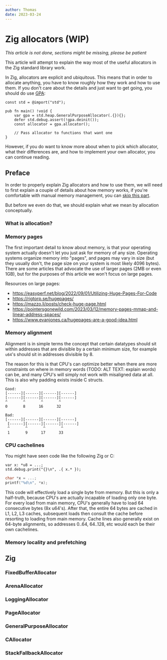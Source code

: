 ```yaml
---
author: Thomas
date: 2023-03-24
---
```


# Zig allocators (WIP)

_This article is not done, sections might be missing, please be patient_

This article will attempt to explain the way most of the useful allocators in
the Zig standard library work.

In Zig, allocators are explicit and ubiquitous. This means that in order to
allocate anything, you have to know roughly how they work and how to use them.
If you don't care about the details and just want to get going, you should do
use [GPA](#generalpurposeallocator):

```zig
const std = @import("std");

pub fn main() !void {
	var gpa = std.heap.GeneralPurposeAllocator(.{}){};
	defer std.debug.assert(!gpa.deinit());
	const allocator = gpa.allocator();

	// Pass allocator to functions that want one
}
```

However, if you do want to know more about when to pick which allocator, what
their differences are, and how to implement your own allocator, you can continue
reading.

## Preface

In order to properly explain Zig allocators and how to use them, we will need to
first explain a couple of details about how memory works, if you're comfortable
with manual memory management, you can [skip this part](#zig).

But before we even do that, we should explain what we mean by allocation
conceptually.

### What is allocation?

### Memory pages

The first important detail to know about memory, is that your operating system
actually doesn't let you just ask for memory of any size. Operating systems
organize memory into "pages", and pages may vary in size (but they usually
don't, the page size on your system is most likely 4096 bytes). There are some
articles that advocate the use of larger pages (2MB or even 1GB), but for the
purposes of this article we won't focus on large pages.

Resources on large pages:

- https://easyperf.net/blog/2022/09/01/Utilizing-Huge-Pages-For-Code
- https://rigtorp.se/hugepages/
- https://mazzo.li/posts/check-huge-page.html
- https://pointersgonewild.com/2023/03/12/memory-pages-mmap-and-linear-address-spaces/
- https://www.evanjones.ca/hugepages-are-a-good-idea.html

### Memory alignment

Alignment is in simple terms the concept that certain datatypes should sit
within addresses that are divisible by a certain minimum size, for example
`u64`'s should sit in addresses divisible by 8.

The reason for this is that CPU's can optimize better when there are more
constraints on where in memory words (TODO: ALT TEXT: explain words) can be, and
many CPU's will simply not work with misaligned data at all. This is also why
padding exists inside C structs.

```
Good:
[------][------][------][------]
[------][------][------][------]
^       ^       ^       ^
0       8      16      32

Bad:
[------][------][------][------]
 [------][------][------][------]
 ^       ^       ^       ^
 1       9      17      33
```

### CPU cachelines

You might have seen code like the following Zig or C:

```zig
var x: *u8 = ...;
std.debug.print("{}\n", .{ x.* });
```

```c
char *x = ...;
printf("%d\n", *x);
```

This code will effectively load a single byte from memory. But this is only a
half-truth, because CPU's are actually incapable of loading only one byte. For
every load from main memory, CPU's generally have to load 64 consecutive bytes
(8x u64's). After that, the entire 64 bytes are cached in L1, L2, L3 caches,
subsequent loads then consult the cache before resorting to loading from main
memory. Cache lines also generally exist on 64-byte alignments, so addresses
0..64, 64..128, etc would each be their own cachelines.

### Memory locality and prefetching

## Zig

### FixedBufferAllocator

### ArenaAllocator

### LoggingAllocator

### PageAllocator

### GeneralPurposeAllocator

### CAllocator

### StackFallbackAllocator
